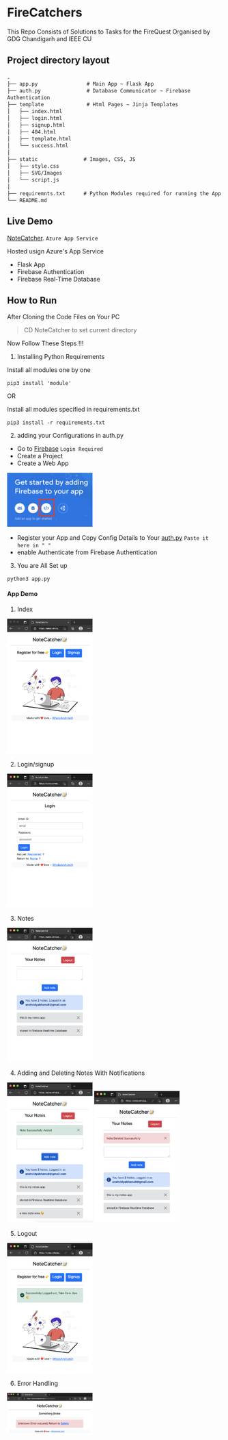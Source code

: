 # FireCatchers
This Repo Consists of Solutions to Tasks for the FireQuest Organised by GDG Chandigarh and IEEE CU

## Project directory layout

    .
    ├── app.py                # Main App ~ Flask App
    ├── auth.py               # Database Communicator ~ Firebase Authentication  
    ├── template              # Html Pages ~ Jinja Templates
    │   ├── index.html
    │   ├── login.html
    │   ├── signup.html
    │   ├── 404.html
    │   ├── template.html
    │   └── success.html
    │ 
    ├── static               # Images, CSS, JS
    │   ├── style.css
    │   ├── SVG/Images
    │   └── script.js
    │
    ├── requiremnts.txt      # Python Modules required for running the App
    └── README.md

## Live Demo

[NoteCatcher](https://notes.whoisansh.tech). `Azure App Service`

Hosted usign Azure's App Service
* Flask App
* Firebase Authentication
* Firebase Real-Time Database

## How to Run

After Cloning the Code Files on Your PC

> CD NoteCatcher to set current directory

Now Follow These Steps !!!

1. Installing Python Requirements

Install all modules one by one
``` 
pip3 install 'module'
```

OR

Install all modules specified in requirements.txt
``` 
pip3 install -r requirements.txt
```
2. adding your Configurations in auth.py

* Go to [Firebase](https://console.firebase.google.com/project/) `Login Required` 
* Create a Project
* Create a Web App  

<img src="/screenshots/fb/fb-add-app.png" alt="drawing" width="200"/>

* Register your App and Copy Config Details to Your [auth.py](https://github.com/26ANSH/NoteCatcher/blob/main/auth.py) `Paste it here in " " `
* enable Authenticate from Firebase Authentication

3. You are All Set up

```
python3 app.py
```

#### App Demo

1. Index 

<img src="/screenshots/index.png" alt="drawing" width="200"/>

2. Login/signup 

<img src="/screenshots/login.png" alt="drawing" width="200"/>

3. Notes 

<img src="/screenshots/notes.png" alt="drawing" width="200"/>

4. Adding and Deleting Notes With Notifications 

<img src="/screenshots/add.png" alt="drawing" width="200"/>

<img src="/screenshots/delete.png" alt="drawing" width="200"/>

5. Logout 

<img src="/screenshots/logout.png" alt="drawing" width="200"/>

6. Error Handling 

<img src="/screenshots/404.png" alt="drawing" width="200"/>


